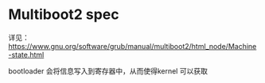 # Multiboot2 spec

详见：https://www.gnu.org/software/grub/manual/multiboot2/html_node/Machine-state.html

bootloader 会将信息写入到寄存器中，从而使得kernel 可以获取

